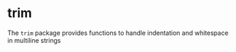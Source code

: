 # trim
The `trim` package provides functions to handle indentation and whitespace in multiline strings
